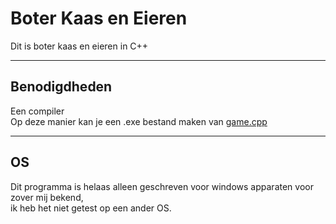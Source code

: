# Boter Kaas en Eieren
Dit is boter kaas en eieren in C++
***
## Benodigdheden
Een compiler  
Op deze manier kan je een .exe bestand maken van [game.cpp](game.cpp)  
  ***
## OS
Dit programma is helaas alleen geschreven voor windows apparaten voor zover mij bekend,  
ik heb het niet getest op een ander OS.